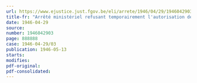 ```yaml
---
url: https://www.ejustice.just.fgov.be/eli/arrete/1946/04/29/1946042903/justel
title-fr: "Arrêté ministériel refusant temporairement l'autorisation de production de films cinématographiques à la firme Disco-Film, 34, avenue Hamoir, à Uccle"
date: 1946-04-29
source:
number: 1946042903
page: 888888
case: 1946-04-29/03
publication: 1946-05-13
starts:
modifies:
pdf-original:
pdf-consolidated:
---
```


